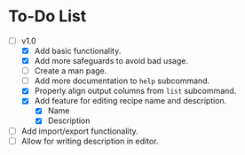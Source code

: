 # To-Do List

- [ ] v1.0
  - [X] Add basic functionality.
  - [X] Add more safeguards to avoid bad usage.
  - [ ] Create a man page.
  - [ ] Add more documentation to `help` subcommand.
  - [X] Properly align output columns from `list` subcommand.
  - [X] Add feature for editing recipe name and description.
    - [X] Name
    - [X] Description

- [ ] Add import/export functionality.
- [ ] Allow for writing description in editor.
